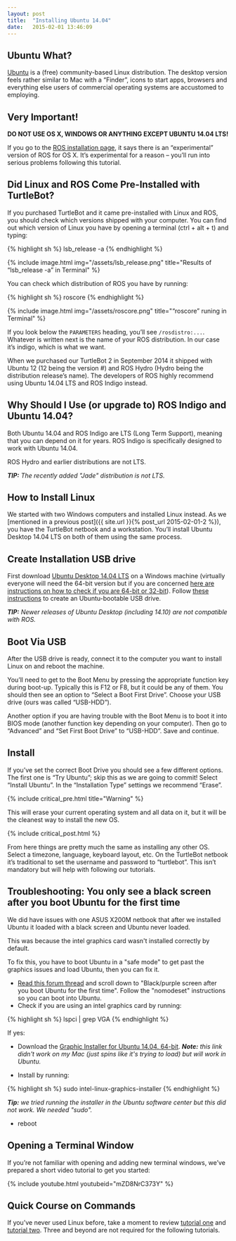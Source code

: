 ```yaml
---
layout: post
title:  "Installing Ubuntu 14.04"
date:   2015-02-01 13:46:09
---
```


## Ubuntu What?

[Ubuntu](http://www.ubuntu.com/download/desktop/) is a (free) community-based Linux distribution. The desktop version feels rather similar to Mac with a “Finder”, icons to start apps, browsers and everything else users of commercial operating systems are accustomed to employing.

## Very Important!

**DO NOT USE OS X, WINDOWS OR ANYTHING EXCEPT UBUNTU 14.04 LTS!**

If you go to the [ROS installation page](http://wiki.ros.org/ROS/Installation), it says there is an “experimental” version of ROS for OS X. It’s experimental for a reason – you’ll run into serious problems following this tutorial.

## Did Linux and ROS Come Pre-Installed with TurtleBot?

If you purchased TurtleBot and it came pre-installed with Linux and ROS, you should check which versions shipped with your computer. You can find out which version of Linux you have by opening a terminal (ctrl + alt + t) and typing:

{% highlight sh %}
lsb_release -a
{% endhighlight %}

{% include image.html img="/assets/lsb_release.png" title="Results of “lsb_release -a” in Terminal" %}

You can check which distribution of ROS you have by running:

{% highlight sh %}
roscore
{% endhighlight %}


{% include image.html img="/assets/roscore.png" title="“roscore” runing in Terminal" %}

If you look below the `PARAMETERS` heading, you’ll see `/rosdistro:...`. Whatever is written next is the name of your ROS distribution. In our case it’s indigo, which is what we want.

When we purchased our TurtleBot 2 in September 2014 it shipped with Ubuntu 12 (12 being the version #) and ROS Hydro (Hydro being the distribution release’s name). The developers of ROS highly recommend using Ubuntu 14.04 LTS and ROS Indigo instead.

## Why Should I Use (or upgrade to) ROS Indigo and Ubuntu 14.04?

Both Ubuntu 14.04 and ROS Indigo are LTS (Long Term Support), meaning that you can depend on it for years. ROS Indigo is specifically designed to work with Ubuntu 14.04.  

ROS Hydro and earlier distributions are not LTS.

***TIP:** The recently added "Jade" distribution is not LTS.*

## How to Install Linux

We started with two Windows computers and installed Linux instead. As we [mentioned in a previous post]({{ site.url }}{% post_url 2015-02-01-2 %}), you have the TurtleBot netbook and a workstation. You’ll install Ubuntu Desktop 14.04 LTS on both of them using the same process.

## Create Installation USB drive

First download [Ubuntu Desktop 14.04 LTS](http://www.ubuntu.com/download/desktop/) on a Windows machine (virtually everyone will need the 64-bit version but if you are concerned [here are instructions on how to check if you are 64-bit or 32-bit](http://windows.microsoft.com/en-us/windows/32-bit-and-64-bit-windows#1TC=windows-7)). Follow [these instructions](https://help.ubuntu.com/community/Installation/FromUSBStickQuick) to create an Ubuntu-bootable USB drive.

***TIP:** Newer releases of Ubuntu Desktop (including 14.10) are not compatible with ROS.*

## Boot Via USB

After the USB drive is ready, connect it to the computer you want to install Linux on and reboot the machine.

You’ll need to get to the Boot Menu by pressing the appropriate function key during boot-up. Typically this is F12 or F8, but it could be any of them. You should then see an option to “Select a Boot First Drive”. Choose your USB drive (ours was called “USB-HDD”).

Another option if you are having trouble with the Boot Menu is to boot it into BIOS mode (another function key depending on your computer). Then go to “Advanced” and “Set First Boot Drive” to “USB-HDD”. Save and continue.

## Install

If you’ve set the correct Boot Drive you should see a few different options. The first one is “Try Ubuntu”; skip this as we are going to commit! Select “Install Ubuntu”. In the “Installation Type” settings we recommend “Erase”. 

{% include critical_pre.html title="Warning" %}

This will erase your current operating system and all data on it, but it will be the cleanest way to install the new OS.

{% include critical_post.html %}

From here things are pretty much the same as installing any other OS. Select a timezone, language, keyboard layout, etc. On the TurtleBot netbook it’s traditional to set the username and password to “turtlebot”. This isn’t mandatory but will help with following our tutorials.

## Troubleshooting: You only see a black screen after you boot Ubuntu for the first time

We did have issues with one ASUS X200M netbook that after we installed Ubuntu it loaded with a black screen and Ubuntu never loaded.

This was because the intel graphics card wasn't installed correctly by default.

To fix this, you have to boot Ubuntu in a "safe mode" to get past the graphics issues and load Ubuntu, then you can fix it.

* [Read this forum thread](http://askubuntu.com/questions/162075/my-computer-boots-to-a-black-screen-what-options-do-i-have-to-fix-it) and scroll down to "Black/purple screen after you boot Ubuntu for the first time". Follow the "nomodeset" instructions so you can boot into Ubuntu.
* Check if you are using an intel graphics card by running:

{% highlight sh %}
lspci | grep VGA
{% endhighlight %}

If yes:

* Download the [Graphic Installer for Ubuntu 14.04, 64-bit](http://01.org/linuxgraphics/downloads).  ***Note:** this link didn't work on my Mac (just spins like it's trying to load) but will work in Ubuntu.*

* Install by running:

{% highlight sh %}
sudo intel-linux-graphics-installer
{% endhighlight %}

***Tip:** we tried running the installer in the Ubuntu software center but this did not work. We needed "sudo".*

* reboot

## Opening a Terminal Window

If you’re not familiar with opening and adding new terminal windows, we’ve prepared a short video tutorial to get you started:

{% include youtube.html youtubeid="mZD8NrC373Y" %}


## Quick Course on Commands

If you’ve never used Linux before, take a moment to review [tutorial one](http://www.ee.surrey.ac.uk/Teaching/Unix/unix1.html) and [tutorial two](http://www.ee.surrey.ac.uk/Teaching/Unix/unix2.html). Three and beyond are not required for the following tutorials.
